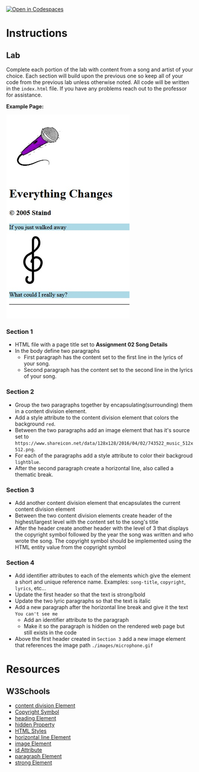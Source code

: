 [![Open in Codespaces](https://classroom.github.com/assets/launch-codespace-7f7980b617ed060a017424585567c406b6ee15c891e84e1186181d67ecf80aa0.svg)](https://classroom.github.com/open-in-codespaces?assignment_repo_id=13647426)
# Instructions

## Lab

Complete each portion of the lab with content from a song and artist of your choice. Each section will build upon the previous one so keep all of your code from the previous lab unless otherwise noted. All code will be written in the `index.html` file. If you have any problems reach out to the professor for assistance.

**Example Page:**

![Example Result](./assets/examplepage.jpg)

### Section 1

- HTML file with a page title set to **Assignment 02 Song Details**
- In the body define two paragraphs
  - First paragraph has the content set to the first line in the lyrics of your song.
  - Second paragraph has the content set to the second line in the lyrics of your song.

### Section 2

- Group the two paragraphs together by encapsulating(surrounding) them in a content division element.
- Add a style attribute to the content division element that colors the background `red`.
- Between the two paragraphs add an image element that has it's source set to `https://www.shareicon.net/data/128x128/2016/04/02/743522_music_512x512.png`.
- For each of the paragraphs add a style attribute to color their backgroud `lightblue`.
- After the second paragraph create a horizontal line, also called a thematic break.

### Section 3

- Add another content division element that encapsulates the current content division element
- Between the two content division elements create header of the highest/largest level with the content set to the song's title
- After the header create another header with the level of 3 that displays the copyright symbol followed by the year the song was written and who wrote the song. The copyright symbol should be implemented using the HTML entity value from the copyright symbol

### Section 4

- Add identifier attributes to each of the elements which give the element a short and unique reference name. Examples: `song-title`, `copyright`, `lyrics`, etc...
- Update the first header so that the text is strong/bold
- Update the two lyric paragraphs so that the text is italic
- Add a new paragraph after the horizontal line break and give it the text `You can't see me`
  - Add an identifier attribute to the paragraph
  - Make it so the paragraph is hidden on the rendered web page but still exists in the code
- Above the first header created in `Section 3` add a new image element that references the image path `./images/microphone.gif`

# Resources

## W3Schools

- [content division Element](https://www.w3schools.com/html/html_div.asp)
- [Copyright Symbol](https://www.w3schools.com/html/html_symbols.asp)
- [heading Element](https://www.w3schools.com/html/html_headings.asp)
- [hidden Property](https://www.w3schools.com/TAGS/att_hidden.asp)
- [HTML Styles](https://www.w3schools.com/html/html_styles.asp)
- [horizontal line Element](https://www.w3schools.com/tags/tag_hr.asp)
- [image Element](https://www.w3schools.com/html/html_images.asp)
- [id Attribute](https://www.w3schools.com/html/html_id.asp)
- [paragraph Element](https://www.w3schools.com/html/html_paragraphs.asp)
- [strong Element](https://www.w3schools.com/tags/tag_strong.asp)
